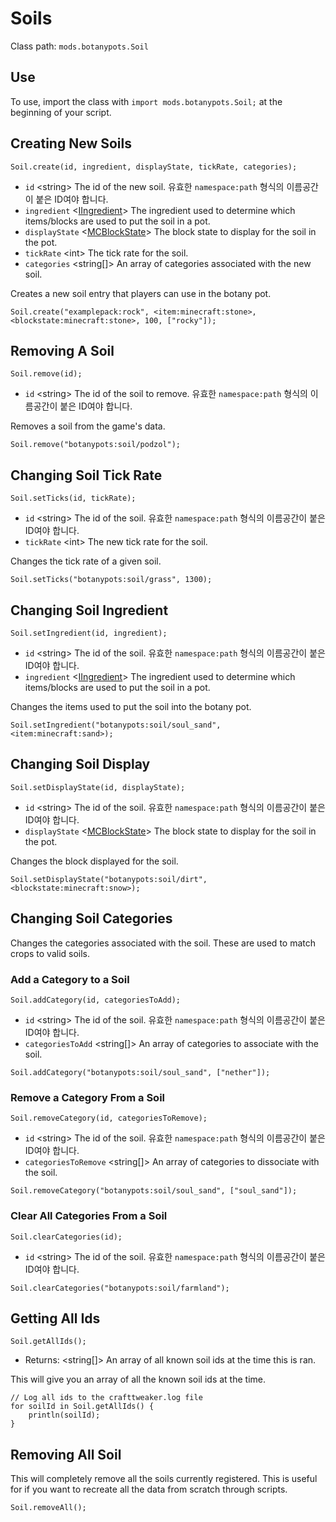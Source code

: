 # Soils

Class path: `mods.botanypots.Soil`

## Use

To use, import the class with `import mods.botanypots.Soil;` at the beginning of your script.

## Creating New Soils

`Soil.create(id, ingredient, displayState, tickRate, categories);`

- `id` &lt;string> The id of the new soil. 유효한 `namespace:path` 형식의 이름공간이 붙은 ID여야 합니다.
- `ingredient` <[IIngredient](/vanilla/api/items/IIngredient)> The ingredient used to determine which items/blocks are used to put the soil in a pot.
- `displayState` <[MCBlockState](/vanilla/api/blocks/MCBlockState)> The block state to display for the soil in the pot.
- `tickRate` &lt;int> The tick rate for the soil.
- `categories` &lt;string[]> An array of categories associated with the new soil.

Creates a new soil entry that players can use in the botany pot.

```zenscript
Soil.create("examplepack:rock", <item:minecraft:stone>, <blockstate:minecraft:stone>, 100, ["rocky"]);
```

## Removing A Soil

`Soil.remove(id);`

- `id` &lt;string> The id of the soil to remove. 유효한 `namespace:path` 형식의 이름공간이 붙은 ID여야 합니다.

Removes a soil from the game's data.

```zenscript
Soil.remove("botanypots:soil/podzol");
```

## Changing Soil Tick Rate

`Soil.setTicks(id, tickRate);`

- `id` &lt;string> The id of the soil. 유효한 `namespace:path` 형식의 이름공간이 붙은 ID여야 합니다.
- `tickRate` &lt;int> The new tick rate for the soil.

Changes the tick rate of a given soil.

```zenscript
Soil.setTicks("botanypots:soil/grass", 1300);
```

## Changing Soil Ingredient

`Soil.setIngredient(id, ingredient);`

- `id` &lt;string> The id of the soil. 유효한 `namespace:path` 형식의 이름공간이 붙은 ID여야 합니다.
- `ingredient` <[IIngredient](/vanilla/api/items/IIngredient)> The ingredient used to determine which items/blocks are used to put the soil in a pot.

Changes the items used to put the soil into the botany pot.

```zenscript
Soil.setIngredient("botanypots:soil/soul_sand", <item:minecraft:sand>);
```

## Changing Soil Display

`Soil.setDisplayState(id, displayState);`

- `id` &lt;string> The id of the soil. 유효한 `namespace:path` 형식의 이름공간이 붙은 ID여야 합니다.
- `displayState` <[MCBlockState](/vanilla/api/blocks/MCBlockState)> The block state to display for the soil in the pot.

Changes the block displayed for the soil.

```zenscript
Soil.setDisplayState("botanypots:soil/dirt", <blockstate:minecraft:snow>);
```

## Changing Soil Categories

Changes the categories associated with the soil. These are used to match crops to valid soils.

### Add a Category to a Soil

`Soil.addCategory(id, categoriesToAdd);`

- `id` &lt;string> The id of the soil. 유효한 `namespace:path` 형식의 이름공간이 붙은 ID여야 합니다.
- `categoriesToAdd` &lt;string[]> An array of categories to associate with the soil.

```zenscript
Soil.addCategory("botanypots:soil/soul_sand", ["nether"]);
```

### Remove a Category From a Soil

`Soil.removeCategory(id, categoriesToRemove);`

- `id` &lt;string> The id of the soil. 유효한 `namespace:path` 형식의 이름공간이 붙은 ID여야 합니다.
- `categoriesToRemove` &lt;string[]> An array of categories to dissociate with the soil.

```zenscript
Soil.removeCategory("botanypots:soil/soul_sand", ["soul_sand"]);
```

### Clear All Categories From a Soil

`Soil.clearCategories(id);`

- `id` &lt;string> The id of the soil. 유효한 `namespace:path` 형식의 이름공간이 붙은 ID여야 합니다.

```zenscript
Soil.clearCategories("botanypots:soil/farmland");
```

## Getting All Ids

`Soil.getAllIds();`

- Returns: &lt;string[]> An array of all known soil ids at the time this is ran.

This will give you an array of all the known soil ids at the time.

```zenscript
// Log all ids to the crafttweaker.log file
for soilId in Soil.getAllIds() {
    println(soilId);
}
```

## Removing All Soil

This will completely remove all the soils currently registered. This is useful for if you want to recreate all the data from scratch through scripts.

```zenscript
Soil.removeAll();
```
